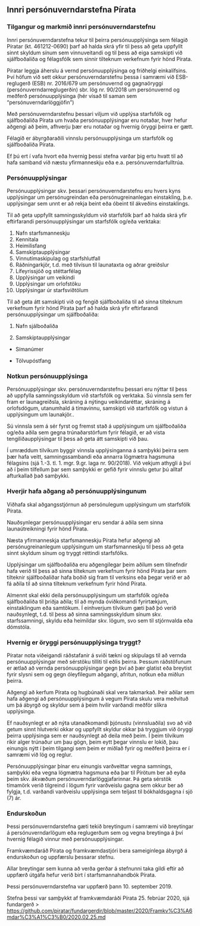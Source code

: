 ## Innri persónuverndarstefna Pírata 

### Tilgangur og markmið innri persónuverndarstefnu 

Innri persónuverndarstefna tekur til þeirra persónuupplýsinga sem félagið Píratar (kt. 461212-0690)  þarf að halda skrá yfir til þess að geta uppfyllt sinnt skyldum sínum sem vinnuveitandi og til þess að eiga samskipti við sjálfboðaliða og félagsfólk sem sinnir tilteknum verkefnum fyrir hönd Pírata. 

Píratar leggja áherslu á vernd persónuupplýsinga og friðhelgi einkalífsins. Því höfum við sett okkur persónuverndarstefnu þessa í samræmi við ESB-reglugerð (ESB) nr. 2016/679 um persónuvernd og gagnaöryggi (persónuverndarreglugerðin) sbr. lög nr. 90/2018 um persónuvernd og meðferð persónuupplýsinga (hér vísað til saman sem “persónuverndarlöggjöfin”)

Með persónuverndarstefnu þessari viljum við upplýsa starfsfólk og sjálfboðaliða Pírata um hvaða persónuupplýsingar eru notaðar, hver hefur aðgengi að þeim, afhverju þær eru notaðar og hvernig öryggi þeirra er gætt. 

Félagið er ábyrgðaraðili vinnslu persónuupplýsinga um starfsfólk og sjálfboðaliða Pírata.

Ef þú ert í vafa hvort eða hvernig þessi stefna varðar þig ertu hvatt til að hafa samband við næstu yfirmanneskju eða e.a. persónuverndarfulltrúa. 

### Persónuupplýsingar

Persónuupplýsingar skv. þessari persónuverndarstefnu eru hvers kyns upplýsingar um persónugreindan eða persónugreinanlegan einstakling, þ.e. upplýsingar sem unnt er að rekja beint eða óbeint til ákveðins einstaklings. 

Til að geta uppfyllt samningsskyldum við starfsfólk þarf að halda skrá yfir eftirfarandi persónuupplýsingar um starfsfólk og/eða verktaka: 

1. Nafn starfsmanneskju
2. Kennitala 
3. Heimilisfang 
4. Samskiptaupplýsingar
5. Vinnutímaskipulag og starfshlutfall
6. Ráðningarkjör, t.d. með tilvísun til launataxta og aðrar greiðslur
7. Lífeyrissjóð og stéttarfélag
8. Upplýsingar um veikindi 
9. Upplýsingar um orlofstöku 
10. Upplýsingar úr starfsviðtölum 

Til að geta átt samskipti við og fengið sjálfboðaliða til að sinna tilteknum verkefnum fyrir hönd Pírata þarf að halda skrá yfir eftirfarandi persónuupplýsingar um sjálfboðaliða:

1. Nafn sjálboðaliða

2. Samskiptaupplýsingar
 
 * Símanúmer
 
 * Tölvupóstfang 

### Notkun persónuupplýsinga 

Persónuupplýsingar skv. persónuverndarstefnu þessari eru nýttar til þess að uppfylla samningsskyldum við starfsfólk og verktaka. Sú vinnsla sem fer fram er launagreiðsla, skráning á nýtingu veikindaréttar, skráning á orlofsdögum, utanumhald á tímavinnu, samskipti við starfsfólk og vistun á upplýsingum um launakjör.. 

Sú vinnsla sem á sér fyrst og fremst stað á upplýsingum um sjálfboðaliða og/eða aðila sem gegna trúnaðarstörfum fyrir félagið, er að vista tengiliðaupplýsingar til þess að geta átt samskipti við þau.  

Í umræddum tilvikum byggir vinnsla upplýsinganna á samþykki þeirra sem þær hafa veitt, samningssambandi eða annarra lögmætra hagsmuna félagsins (sjá 1.-3. tl. 1. mgr. 9.gr. laga nr. 90/2018). Við vekjum athygli á því að í þeim tilfellum þar sem samþykki er gefið fyrir vinnslu getur þú alltaf afturkallað það samþykki. 

### Hverjir hafa aðgang að persónuupplýsingunum

Viðhafa skal aðgangsstjórnun að persónulegum upplýsingum um starfsfólk Pírata. 

Nauðsynlegar persónuupplýsingar eru sendar á aðila sem sinna launaútreikningi fyrir hönd Pírata.

Næsta yfirmanneskja starfsmanneskju Pírata hefur aðgengi að persónugreinanlegum upplýsingum um starfsmanneskju til þess að geta sinnt skyldum sínum og tryggt réttindi starfsfólks. 

Upplýsingar um sjálfboðaliða eru aðgengilegar þeim aðilum sem tilnefndir hafa verið til þess að sinna tilteknum verkefnum fyrir hönd Pírata þar sem tilteknir sjálfboðaliðar hafa boðið sig fram til verksins eða þegar verið er að fá aðila til að sinna tilteknum verkefnum fyrir hönd Pírata.

Almennt skal ekki deila persónuupplýsingum um starfsfólk og/eða sjálfboðaliða til þriðja aðila; til að mynda óviðkomandi fyrirtækjum, einstaklingum eða samtökum. Í einhverjum tilvikum gæti það þó verið nauðsynlegt, t.d. til þess að sinna samningsskyldum sínum skv. starfssamningi, skyldu eða heimildar skv. lögum, svo sem til stjórnvalda eða dómstóla. 

### Hvernig er öryggi persónuupplýsinga tryggt? 

Píratar nota viðeigandi ráðstafanir á sviði tækni og skipulags til að vernda persónuupplýsingar með sérstöku tilliti til eðlis þeirra. Þessum ráðstöfunum er ætlað að vernda persónuupplýsingar gegn því að þær glatist eða breytist fyrir slysni sem og gegn óleyfilegum aðgangi, afritun, notkun eða miðlun þeirra. 

Aðgengi að kerfum Pírata og hugbúnaði skal vera takmarkað. Þeir aðilar sem hafa aðgengi að persónuupplýsingum á vegum Pírata skulu vera meðvituð um þá ábyrgð og skyldur sem á þeim hvílir varðandi meðför slíkra upplýsinga. 


Ef nauðsynlegt er að nýta utanaðkomandi þjónustu (vinnsluaðila) svo að við getum sinnt hlutverki okkar og uppfyllt skyldur okkar þá tryggjum við öryggi þeirra upplýsinga sem er nauðsynlegt að deila með þeim. Í þeim tilvikum ríkir alger trúnaður um þau gögn, þeim eytt þegar vinnslu er lokið, þau einungis nýtt í þeim tilgangi sem þeim er miðlað fyrir og meðferð þeirra er í samræmi við lög og reglur. 

Persónuupplýsingar þínar eru einungis varðveittar vegna samnings, samþykki eða vegna lögmætra hagsmuna eða þar til Pírötum ber að eyða þeim skv. ákvæðum persónuverndarlöggjafarinnar. Þá geta sérstök tímamörk verið tilgreind í lögum fyrir varðveislu gagna sem okkur ber að fylgja, t.d. varðandi varðveislu upplýsinga sem teljast til bókhaldsgagna í sjö (7) ár.

### Endurskoðun 

Þessi persónuverndarstefna gæti tekið breytingum í samræmi við breytingar á persónuverndarlögum eða reglugerðum sem og vegna breytinga á því hvernig félagið vinnur með persónuupplýsingar.     

Framkvæmdaráð Pírata og framkvæmdastjóri bera sameiginlega ábyrgð á endurskoðun og uppfærslu þessarar stefnu.

Allar breytingar sem kunna að verða gerðar á stefnunni taka gildi eftir að uppfærð útgáfa hefur verið birt í starfsmannahandbók Pírata.

Þessi persónuverndarstefna var uppfærð þann 10. september 2019. 

Stefna þessi var samþykkt af framkvæmdaráði Pírata 25. febrúar 2020, sjá fundargerð > https://github.com/piratar/fundargerdir/blob/master/2020/Framkv%C3%A6mdar%C3%A1%C3%B0/2020.02.25.md

